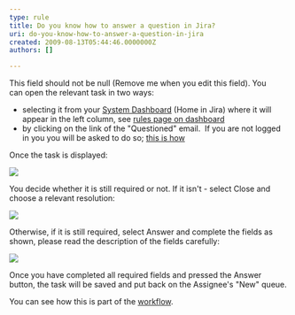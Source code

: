 ```yaml
---
type: rule
title: Do you know how to answer a question in Jira?
uri: do-you-know-how-to-answer-a-question-in-jira
created: 2009-08-13T05:44:46.0000000Z
authors: []

---
```


 This field should not be null (Remove me when you edit this field). 
You can open the relevant task in two ways:

- selecting it from your [System Dashboard](http&#58;//jira.ssw.com.au/secure/Dashboard.jspa) (Home in Jira) where it will appear in the left column, see [rules page on dashboard](/Standards/Management/rulesforbetterjira/Pages/SystemDashboard.aspx)
- by clicking on the link of the "Questioned" email.  If you are not logged in you you will be asked to do so; [this is how](/Standards/Management/rulesforbetterjira/Pages/HowdoIsignintoJira.aspx)


Once the task is displayed:

![](/Standards/Management/rulesforbetterjira/PublishingImages/TaskToAnswer.png)

You decide whether it is still required or not. 
 If it isn't - select Close and choose a relevant resolution:

![](/Standards/Management/rulesforbetterjira/PublishingImages/ClosingFromQuestion.png)

Otherwise, if it is still required, select Answer and complete the fields as shown, please read the description of the fields carefully:

![](/Standards/Management/rulesforbetterjira/PublishingImages/Answer.png)

Once you have completed all required fields and pressed the Answer button, the task will be saved and put back on the Assignee's "New" queue.

 You can see how this is part of the [workflow](/Standards/Management/rulesforbetterjira/Pages/workflow.aspx).

